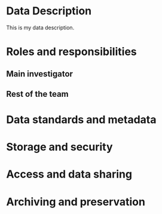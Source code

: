 # Data Description

This is my data description.

# Roles and responsibilities
## Main investigator

## Rest of the team

# Data standards and metadata
# Storage and security
# Access and data sharing
# Archiving and preservation
